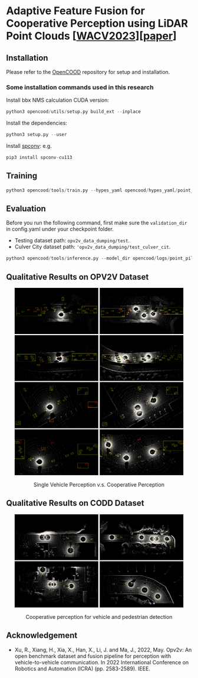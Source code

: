 # Adaptive Feature Fusion for Cooperative Perception using LiDAR Point Clouds [[WACV2023](https://wacv2023.thecvf.com)][[paper](https://arxiv.org/abs/2208.00116)]

## Installation
Please refer to the [OpenCOOD](https://github.com/DerrickXuNu/OpenCOOD) repository for setup and installation.

### Some installation commands used in this research
Install bbx NMS calculation CUDA version:
```python
python3 opencood/utils/setup.py build_ext --inplace
```
Install the dependencies:
```python
python3 setup.py --user
```
Install [spconv](https://github.com/traveller59/spconv):
e.g. 
```python
pip3 install spconv-cu113
```

## Training
```python
python3 opencood/tools/train.py --hypes_yaml opencood/hypes_yaml/point_pillar_spatialcooper.yaml
```

## Evaluation
Before you run the following command, first make sure the `validation_dir` in config.yaml under your checkpoint folder.
- Testing dataset path: `opv2v_data_dumping/test`.
- Culver City dataset path: `'opv2v_data_dumping/test_culver_cit`.

```python
python3 opencood/tools/inference.py --model_dir opencood/logs/point_pillar_spatialcooper/ --fusion_method intermediate
```

## Qualitative Results on OPV2V Dataset
<p align="center">
    <img src="/images/cood1_1.png" width="45%" alt="">
    <img src="/images/cood1_7.png" width="45%" alt="">
    <img src="/images/cood2_1.png" width="45%" alt="">
    <img src="/images/cood2_7.png" width="45%" alt="">
    <img src="/images/cood3_1.png" width="45%" alt="">
    <img src="/images/cood3_7.png" width="45%" alt="">
    <img src="/images/cood4_1.png" width="45%" alt="">
    <img src="/images/cood4_7.png" width="45%" alt="">
    <div align="center">Single Vehicle Perception v.s. Cooperative Perception</div>
</p>

## Qualitative Results on CODD Dataset
<p align="center">
    <img src="/images/codd_1.png" width="45%" alt="">
    <img src="/images/codd_2.png" width="45%" alt="">
    <img src="/images/codd_3.png" width="45%" alt="">
    <img src="/images/codd_4.png" width="45%" alt="">
    <div align="center">Cooperative perception for vehicle and pedestrian detection</div>
</p>

## Acknowledgement
- Xu, R., Xiang, H., Xia, X., Han, X., Li, J. and Ma, J., 2022, May. Opv2v: An open benchmark dataset and fusion pipeline for perception with vehicle-to-vehicle communication. In 2022 International Conference on Robotics and Automation (ICRA) (pp. 2583-2589). IEEE.

